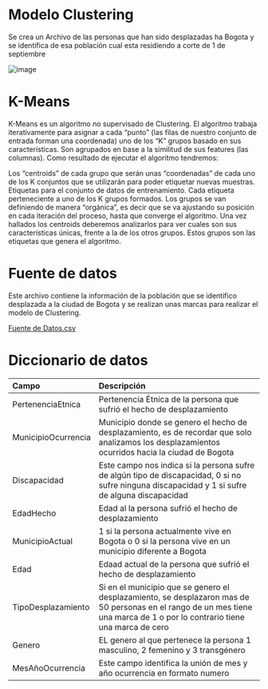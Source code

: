 

# Modelo Clustering 

Se crea un Archivo de las personas que han sido desplazadas ha Bogota y se identifica de esa población cual esta residiendo a corte de 1 de septiembre

![image](https://user-images.githubusercontent.com/93198276/139264347-9fdd4829-da0f-4356-bc62-3900f0ab243f.png)

# K-Means

K-Means es un algoritmo no supervisado de Clustering. El algoritmo trabaja iterativamente para asignar a cada “punto” (las filas de nuestro conjunto de entrada forman una coordenada) uno de los “K” grupos basado en sus características. Son agrupados en base a la similitud de sus features (las columnas). Como resultado de ejecutar el algoritmo tendremos:

Los “centroids” de cada grupo que serán unas “coordenadas” de cada uno de los K conjuntos que se utilizarán para poder etiquetar nuevas muestras.
Etiquetas para el conjunto de datos de entrenamiento. Cada etiqueta perteneciente a uno de los K grupos formados.
Los grupos se van definiendo de manera “orgánica”, es decir que se va ajustando su posición en cada iteración del proceso, hasta que converge el algoritmo. Una vez hallados los centroids deberemos analizarlos para ver cuales son sus características únicas, frente a la de los otros grupos. Estos grupos son las etiquetas que genera el algoritmo.

# Fuente de datos

Este archivo contiene la información de la población que se identifico desplazada a la ciudad de Bogota y se realizan unas marcas para realizar el modelo de Clustering.

[Fuente de Datos.csv](https://github.com/ObservatorioVictimas/ObservatorioVictimas-Representacion-Cartografica-del-Alcance-de-la-Politica-de-Victimas-del-Conflict/files/7469118/Desplazamiento.csv)

# Diccionario de datos

| Campo | Descripción  |
| :----- | :--- | 
| PertenenciaEtnica | Pertenencia Étnica de la persona que sufrió el hecho de desplazamiento  | 
|MunicipioOcurrencia  |  Municipio donde se genero el hecho de desplazamiento, es de recordar que solo analizamos los desplazamientos ocurridos hacia la ciudad de Bogota | 
| Discapacidad |  Este campo nos indica si la persona sufre de algún tipo de discapacidad, 0 si no sufre ninguna discapacidad y 1 si sufre de alguna discapacidad | 
| EdadHecho | Edad al la persona sufrió el hecho de desplazamiento | 
| MunicipioActual | 1 si la persona actualmente vive en Bogota o 0 si la persona vive en un municipio diferente a Bogota | 
| Edad | Edaad actual de la persona que sufrió el hecho de desplazamiento | 
| TipoDesplazamiento | Si en el municipio que se genero el desplazamiento, se desplazaron mas de 50 personas en el rango de un mes tiene una marca de 1 o por lo contrario tiene una marca de cero | 
| Genero | EL genero al que pertenece la persona 1 masculino, 2 femenino y 3 transgénero | 
| MesAñoOcurrencia | Este campo identifica la unión de mes y año ocurrencia en formato numero |










